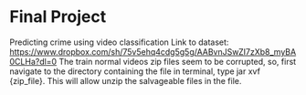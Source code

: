 # Final Project
Predicting crime using video classification
Link to dataset: https://www.dropbox.com/sh/75v5ehq4cdg5g5g/AABvnJSwZI7zXb8_myBA0CLHa?dl=0 <be>
The train normal videos zip files seem to be corrupted, so, first navigate to the directory containing the file in terminal, type jar xvf {zip_file}. This will allow unzip the salvageable files in the file.
